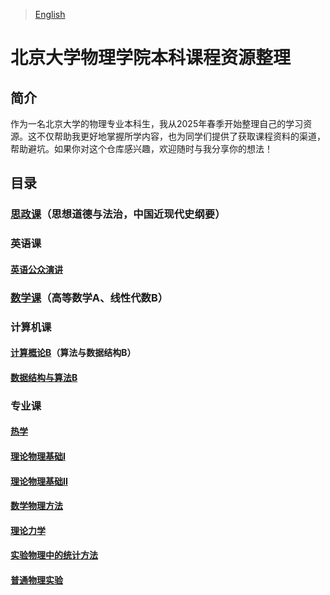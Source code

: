 > [English](README.md)

# 北京大学物理学院本科课程资源整理

## 简介

作为一名北京大学的物理专业本科生，我从2025年春季开始整理自己的学习资源。这不仅帮助我更好地掌握所学内容，也为同学们提供了获取课程资料的渠道，帮助避坑。如果你对这个仓库感兴趣，欢迎随时与我分享你的想法！

## 目录

### [思政课](Politics_Courses)（思想道德与法治，中国近现代史纲要）

### 英语课

#### [英语公众演讲](English_Public_Speaking)

### [数学课](Math_Courses)（高等数学A、线性代数B）

### 计算机课

#### [计算概论B](Introduction_to_Computation_B)（算法与数据结构B）

#### [数据结构与算法B](Data_Structure_and_Algorithm_B)

### 专业课

#### [热学](Thermal_Physics)

#### [理论物理基础I](Fundamentals_of_Theoretical_Physics_I)

#### [理论物理基础II](Fundamentals_of_Theoretical_Physics_II)

#### [数学物理方法](Methods_of_Mathematical_Physics)

#### [理论力学](Theoretical_Mechanics)

#### [实验物理中的统计方法](Statistical_Methods_in_experimental_physics) 

#### [普通物理实验](General_Physics_Lab)
